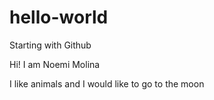 # hello-world

Starting with Github

Hi! I am Noemi Molina

I like animals and I would like to go to the moon
